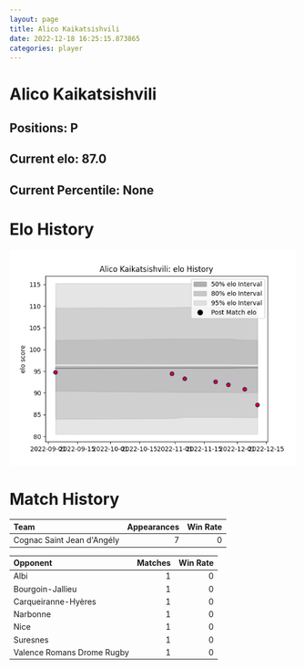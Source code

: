 ```yaml
---  
layout: page  
title: Alico Kaikatsishvili  
date: 2022-12-18 16:25:15.873865  
categories: player  
---
```

# Alico Kaikatsishvili

## Positions: P

## Current elo: 87.0

## Current Percentile: None

# Elo History


![elo history](history_AlicoKaikatsishvili.png)
# Match History


| Team                       |   Appearances |   Win Rate |
|:---------------------------|--------------:|-----------:|
| Cognac Saint Jean d'Angély |             7 |          0 |

| Opponent                   |   Matches |   Win Rate |
|:---------------------------|----------:|-----------:|
| Albi                       |         1 |          0 |
| Bourgoin-Jallieu           |         1 |          0 |
| Carqueiranne-Hyères        |         1 |          0 |
| Narbonne                   |         1 |          0 |
| Nice                       |         1 |          0 |
| Suresnes                   |         1 |          0 |
| Valence Romans Drome Rugby |         1 |          0 |